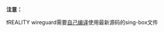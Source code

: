 **注意：**

:exclamation:REALITY wireguard需要[自己编译](https://github.com/chika0801/sing-box-install/blob/main/compile_sing-box.md)使用最新源码的sing-box文件
